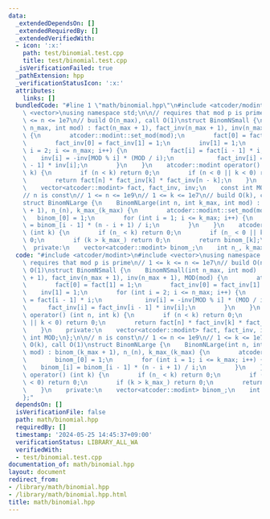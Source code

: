 ```yaml
---
data:
  _extendedDependsOn: []
  _extendedRequiredBy: []
  _extendedVerifiedWith:
  - icon: ':x:'
    path: test/binomial.test.cpp
    title: test/binomial.test.cpp
  _isVerificationFailed: true
  _pathExtension: hpp
  _verificationStatusIcon: ':x:'
  attributes:
    links: []
  bundledCode: "#line 1 \"math/binomial.hpp\"\n#include <atcoder/modint>\n#include\
    \ <vector>\nusing namespace std;\n\n// requires that mod p is prime\n// 1 <= k\
    \ <= n <= 1e7\n// build O(n_max), call O(1)\nstruct BinomNSmall {\n    BinomNSmall(int\
    \ n_max, int mod) : fact(n_max + 1), fact_inv(n_max + 1), inv(n_max + 1), MOD(mod)\
    \ {\n        atcoder::modint::set_mod(mod);\n        fact[0] = fact[1] = 1;\n\
    \        fact_inv[0] = fact_inv[1] = 1;\n        inv[1] = 1;\n        for (int\
    \ i = 2; i <= n_max; i++) {\n            fact[i] = fact[i - 1] * i;\n        \
    \    inv[i] = -inv[MOD % i] * (MOD / i);\n            fact_inv[i] = fact_inv[i\
    \ - 1] * inv[i];\n        }\n    }\n    atcoder::modint operator() (int n, int\
    \ k) {\n        if (n < k) return 0;\n        if (n < 0 || k < 0) return 0;\n\
    \        return fact[n] * fact_inv[k] * fact_inv[n - k];\n    }\n    private:\n\
    \    vector<atcoder::modint> fact, fact_inv, inv;\n    const int MOD;\n};\n\n\
    // n is const\n// 1 <= n <= 1e9\n// 1 <= k <= 1e7\n// build O(k), call O(1)\n\
    struct BinomNLarge {\n    BinomNLarge(int n, int k_max, int mod) : binom_(k_max\
    \ + 1), n_(n), k_max_(k_max) {\n        atcoder::modint::set_mod(mod);\n     \
    \   binom_[0] = 1;\n        for (int i = 1; i <= k_max; i++) {\n            binom_[i]\
    \ = binom_[i - 1] * (n - i + 1) / i;\n        }\n    }\n    atcoder::modint operator()\
    \ (int k) {\n        if (n_ < k) return 0;\n        if (n_ < 0 || k < 0) return\
    \ 0;\n        if (k > k_max_) return 0;\n        return binom_[k];\n    }\n  \
    \  private:\n    vector<atcoder::modint> binom_;\n    int n_, k_max_;\n};\n"
  code: "#include <atcoder/modint>\n#include <vector>\nusing namespace std;\n\n//\
    \ requires that mod p is prime\n// 1 <= k <= n <= 1e7\n// build O(n_max), call\
    \ O(1)\nstruct BinomNSmall {\n    BinomNSmall(int n_max, int mod) : fact(n_max\
    \ + 1), fact_inv(n_max + 1), inv(n_max + 1), MOD(mod) {\n        atcoder::modint::set_mod(mod);\n\
    \        fact[0] = fact[1] = 1;\n        fact_inv[0] = fact_inv[1] = 1;\n    \
    \    inv[1] = 1;\n        for (int i = 2; i <= n_max; i++) {\n            fact[i]\
    \ = fact[i - 1] * i;\n            inv[i] = -inv[MOD % i] * (MOD / i);\n      \
    \      fact_inv[i] = fact_inv[i - 1] * inv[i];\n        }\n    }\n    atcoder::modint\
    \ operator() (int n, int k) {\n        if (n < k) return 0;\n        if (n < 0\
    \ || k < 0) return 0;\n        return fact[n] * fact_inv[k] * fact_inv[n - k];\n\
    \    }\n    private:\n    vector<atcoder::modint> fact, fact_inv, inv;\n    const\
    \ int MOD;\n};\n\n// n is const\n// 1 <= n <= 1e9\n// 1 <= k <= 1e7\n// build\
    \ O(k), call O(1)\nstruct BinomNLarge {\n    BinomNLarge(int n, int k_max, int\
    \ mod) : binom_(k_max + 1), n_(n), k_max_(k_max) {\n        atcoder::modint::set_mod(mod);\n\
    \        binom_[0] = 1;\n        for (int i = 1; i <= k_max; i++) {\n        \
    \    binom_[i] = binom_[i - 1] * (n - i + 1) / i;\n        }\n    }\n    atcoder::modint\
    \ operator() (int k) {\n        if (n_ < k) return 0;\n        if (n_ < 0 || k\
    \ < 0) return 0;\n        if (k > k_max_) return 0;\n        return binom_[k];\n\
    \    }\n    private:\n    vector<atcoder::modint> binom_;\n    int n_, k_max_;\n\
    };"
  dependsOn: []
  isVerificationFile: false
  path: math/binomial.hpp
  requiredBy: []
  timestamp: '2024-05-25 14:45:37+09:00'
  verificationStatus: LIBRARY_ALL_WA
  verifiedWith:
  - test/binomial.test.cpp
documentation_of: math/binomial.hpp
layout: document
redirect_from:
- /library/math/binomial.hpp
- /library/math/binomial.hpp.html
title: math/binomial.hpp
---
```

